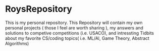 # RoysRepository
This is my personal repository. This Repository will contain my own personal projects ( those I feel are worth sharing ), my answers and solutions to competive competitions (i.e. USACO), and intressting Tidbits about my favorite CS/coding topics( i.e.  ML/AI, Game Theory, Abstract Algorithms)
